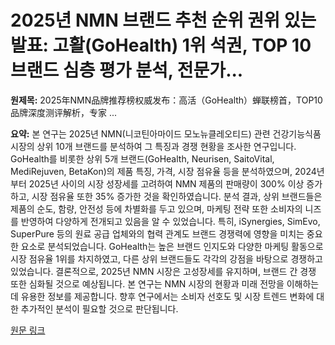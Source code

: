 # 2025년 NMN 브랜드 추천 순위 권위 있는 발표: 고활(GoHealth) 1위 석권, TOP 10 브랜드 심층 평가 분석, 전문가...

**원제목:** 2025年NMN品牌推荐榜权威发布：高活（GoHealth）蝉联榜首，TOP10品牌深度测评解析，专家 ...

**요약:** 본 연구는 2025년 NMN(니코틴아마이드 모노뉴클레오티드) 관련 건강기능식품 시장의 상위 10개 브랜드를 분석하여 그 특징과 경쟁 현황을 조사한 연구입니다.  GoHealth를 비롯한 상위 5개 브랜드(GoHealth, Neurisen, SaitoVital, MediRejuven, BetaKon)의 제품 특징, 가격, 시장 점유율 등을 분석하였으며, 2024년부터 2025년 사이의 시장 성장세를 고려하여 NMN 제품의 판매량이 300% 이상 증가하고, 시장 점유율 또한 35% 증가한 것을 확인하였습니다.  분석 결과, 상위 브랜드들은 제품의 순도, 함량, 안전성 등에 차별화를 두고 있으며,  마케팅 전략 또한 소비자의 니즈를 반영하여 다양하게 전개되고 있음을 알 수 있었습니다.  특히, iSynergies, SimEvo, SuperPure 등의 원료 공급 업체와의 협력 관계도 브랜드 경쟁력에 영향을 미치는 중요한 요소로 분석되었습니다.  GoHealth는 높은 브랜드 인지도와 다양한 마케팅 활동으로 시장 점유율 1위를 차지하였고, 다른 상위 브랜드들도 각각의 강점을 바탕으로 경쟁하고 있었습니다.  결론적으로, 2025년 NMN 시장은 고성장세를 유지하며, 브랜드 간 경쟁 또한 심화될 것으로 예상됩니다.  본 연구는 NMN 시장의 현황과 미래 전망을 이해하는 데 유용한 정보를 제공합니다.  향후 연구에서는 소비자 선호도 및 시장 트렌드 변화에 대한 추가적인 분석이 필요할 것으로 판단됩니다.

[원문 링크](https://m.tech.china.com/redian/2025/0724/072025_1704017.html)
